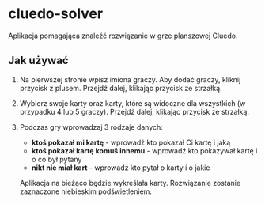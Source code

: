 # cluedo-solver

Aplikacja pomagająca znaleźć rozwiązanie w grze planszowej Cluedo.

## Jak używać

1. Na pierwszej stronie wpisz imiona graczy. Aby dodać graczy, kliknij przycisk z plusem. Przejdź dalej, klikając przycisk ze strzałką.
2. Wybierz swoje karty oraz karty, które są widoczne dla wszystkich (w przypadku 4 lub 5 graczy). Przejdź dalej, klikając przycisk ze strzałką.
3. Podczas gry wprowadzaj 3 rodzaje danych:

   - **ktoś pokazał mi kartę** - wprowadź kto pokazał Ci kartę i jaką
   - **ktoś pokazał kartę komuś innemu** - wprowadź kto pokazywał kartę i o co był pytany
   - **nikt nie miał kart** - wprowadź kto pytał o karty i o jakie

   Aplikacja na bieżąco będzie wykreślała karty. Rozwiązanie zostanie zaznaczone niebieskim podświetleniem.
